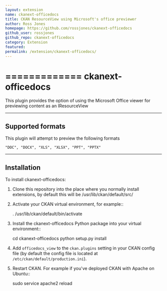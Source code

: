 ```yaml
---
layout: extension
name: ckanext-officedocs
title: CKAN ResourceView using Microsoft's office previewer
author: Ross Jones
homepage: https://github.com/rossjones/ckanext-officedocs
github_user: rossjones
github_repo: ckanext-officedocs
category: Extension
featured: 
permalink: /extension/ckanext-officedocs/
---
```



=============
ckanext-officedocs
=============

This plugin provides the option of using the Microsoft Office viewer for
previewing content as an IResourceView

------------
Supported formats
------------

This plugin will attempt to preview the following formats

    "DOC", "DOCX", "XLS", "XLSX", "PPT", "PPTX"

------------
Installation
------------

To install ckanext-officedocs:

1. Clone this repository into the place where you normally install extensions,
   by default this will be /usr/lib/ckan/default/src/

2. Activate your CKAN virtual environment, for example::

     . /usr/lib/ckan/default/bin/activate

3. Install the ckanext-officedocs Python package into your virtual environment::

     cd ckanext-officedocs
     python setup.py install

3. Add ``officedocs_view`` to the ``ckan.plugins`` setting in your CKAN
   config file (by default the config file is located at
   ``/etc/ckan/default/production.ini``).

4. Restart CKAN. For example if you've deployed CKAN with Apache on Ubuntu::

     sudo service apache2 reload


